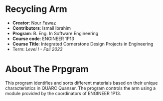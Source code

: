 # Recycling Arm

* **Creator**: [Nour Fawaz](fawazn@mcmaster.ca)
* **Contributors**: Ismail Ibrahim
* **Program**: B. Eng. In Software Engineering
* **Course code**: ENGINEER 1P13
* **Course Title**: Integrated Cornerstone Design Projects in Engineering
* Term: *Level I - Fall 2023*


# About The Prpgram

This program identifies and sorts different materials based on their unique characteristics in QUARC Quanser. 
The program controls the arm using a module provided by the coordinators of ENGINEER 1P13.
